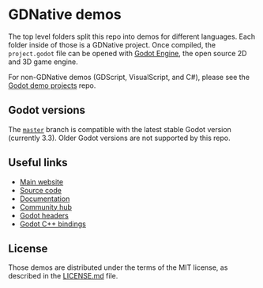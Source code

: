 # GDNative demos

The top level folders split this repo into demos for different languages.
Each folder inside of those is a GDNative project. Once compiled, the
`project.godot` file can be opened with
[Godot Engine](https://godotengine.org), the open source 2D and 3D game engine.

For non-GDNative demos (GDScript, VisualScript, and C#), please see the
[Godot demo projects](https://github.com/godotengine/godot-demo-projects/) repo.

## Godot versions

The [`master`](https://github.com/godotengine/gdnative-demos) branch
is compatible with the latest stable Godot version (currently 3.3).
Older Godot versions are not supported by this repo.

## Useful links

- [Main website](https://godotengine.org)
- [Source code](https://github.com/godotengine/godot)
- [Documentation](http://docs.godotengine.org)
- [Community hub](https://godotengine.org/community)
- [Godot headers](https://github.com/godotengine/godot_headers)
- [Godot C++ bindings](https://github.com/godotengine/godot-cpp)

## License

Those demos are distributed under the terms of the MIT license, as
described in the [LICENSE.md](LICENSE.md) file.
